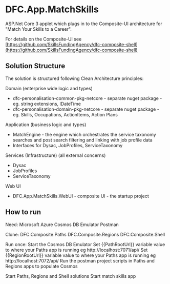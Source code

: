 # DFC.App.MatchSkills

ASP.Net Core 3 applet which plugs in to the Composite-UI architecture for "Match Your Skills to a Career".

For details on the Composite-UI see [https://github.com/SkillsFundingAgency/dfc-composite-shell](https://github.com/SkillsFundingAgency/dfc-composite-shell)


## Solution Structure

The solution is structured following Clean Architecture principles: 

Domain (enterprise wide logic and types)
- dfc-personalisation-common-pkg-netcore - separate nuget package - eg. string extensions, IDateTime
- dfc-personalisation-domain-pkg-netcore - separate nuget package - eg. Skills, Occupations, ActionItems, Action Plans

Application (business logic and types)
- MatchEngine - the engine which orchestrates the service taxonomy searches and post search filtering and linking with job profile data
- Interfaces for Dysac, JobProfiles, ServiceTaxonomy

Services (Infrastructure) (all external concerns)
- Dysac
- JobProfiles
- ServiceTaxonomy

Web UI
- DFC.App.MatchSkills.WebUI - composite UI - the startup project


## How to run

Need:
Microsoft Azure Cosmos DB Emulator
Postman

Clone:
DFC.Composite.Paths
DFC.Composite.Regions
DFC.Composite.Shell

Run once:
Start the Cosmos DB Emulator
Set {{PathRootUrl}} variable value to where your Paths app is running eg http://localhost:7071/api/
Set {{RegionRootUrl}} variable value to where your Paths app is running eg http://localhost:7072/api/
Run the postman project scripts in Paths and Regions apps to populate Cosmos

Start Paths, Regions and Shell solutions
Start match skills app 


